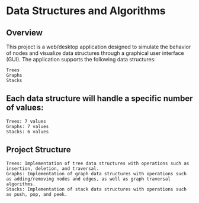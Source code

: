 # Data Structures and Algorithms

## Overview

This project is a web/desktop application designed to simulate the behavior of nodes and visualize data structures through a graphical user interface (GUI). The application supports the following data structures:

    Trees
    Graphs
    Stacks

## Each data structure will handle a specific number of values:

    Trees: 7 values
    Graphs: 7 values
    Stacks: 6 values

## Project Structure

    Trees: Implementation of tree data structures with operations such as insertion, deletion, and traversal.
    Graphs: Implementation of graph data structures with operations such as adding/removing nodes and edges, as well as graph traversal algorithms.
    Stacks: Implementation of stack data structures with operations such as push, pop, and peek.
